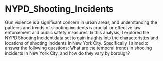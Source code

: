 # NYPD_Shooting_Incidents
Gun violence is a significant concern in urban areas, and understanding the patterns and trends of shooting incidents is crucial for effective law enforcement and public safety measures. In this analysis, I explored the NYPD Shooting Incident data set to gain insights into the characteristics and locations of shooting incidents in New York City. Specifically, I aimed to answer the following questions: What are the temporal trends in shooting incidents in New York City, and how do they vary by borough?
